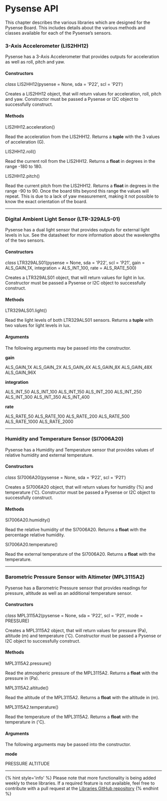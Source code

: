 # Pysense API

This chapter describes the various libraries which are designed for the Pysense Board. This includes details about the various methods and classes available for each of the Pysense’s sensors.

### 3-Axis Accelerometer (LIS2HH12)

Pysense has a 3-Axis Accelerometer that provides outputs for acceleration as well as roll, pitch and yaw.

#### Constructors

<class><i>class</i> LIS2HH12(pysense = None, sda = 'P22', scl = 'P21')</class>

Creates a LIS2HH12 object, that will return values for acceleration, roll, pitch and yaw. Constructor must be passed a Pysense or I2C object to successfully construct.

#### Methods
<function>LIS2HH12.acceleration()</function>

Read the acceleration from the LIS2HH12. Returns a **tuple** with the 3 values of acceleration (G).

<function>LIS2HH12.roll()</function>

Read the current roll from the LIS2HH12. Returns a **float** in degrees in the range -180 to 180.

<function>LIS2HH12.pitch()</function>

Read the current pitch from the LIS2HH12. Returns a **float** in degrees in the range -90 to 90. Once the board tilts beyond this range the values will repeat. This is due to a lack of yaw measurement, making it not possible to know the exact orientation of the board.

***

### Digital Ambient Light Sensor (LTR-329ALS-01)

Pysense has a dual light sensor that provides outputs for external light levels in lux. See the datasheet for more information about the wavelengths of the two sensors.

#### Constructors

<class><i>class</i> LTR329ALS01(pysense = None, sda = 'P22', scl = 'P21', gain = ALS_GAIN_1X, integration = ALS_INT_100, rate = ALS_RATE_500)</class>

Creates a LTR329ALS01 object, that will return values for light in lux. Constructor must be passed a Pysense or I2C object to successfully construct.

#### Methods

<function>LTR329ALS01.light()</function>

Read the light levels of both LTR329ALS01 sensors. Returns a **tuple** with two values for light levels in lux.

#### Arguments

The following arguments may be passed into the constructor.

**gain**

<argument>ALS_GAIN_1X</argument> <argument>ALS_GAIN_2X</argument> <argument>ALS_GAIN_4X</argument> <argument>ALS_GAIN_8X</argument> <argument>ALS_GAIN_48X</argument> <argument>ALS_GAIN_96X</argument>

**integration**

<argument>ALS_INT_50</argument> <argument>ALS_INT_100</argument> <argument>ALS_INT_150</argument> <argument>ALS_INT_200</argument> <argument>ALS_INT_250</argument> <argument>ALS_INT_300</argument> <argument>ALS_INT_350</argument> <argument>ALS_INT_400</argument>

**rate**

<argument>ALS_RATE_50</argument> <argument>ALS_RATE_100</argument> <argument>ALS_RATE_200</argument> <argument>ALS_RATE_500</argument> <argument>ALS_RATE_1000</argument> <argument>ALS_RATE_2000</argument>

***

### Humidity and Temperature Sensor (SI7006A20)

Pysense has a Humidity and Temperature sensor that provides values of relative humidity and external temperature.

#### Constructors

<class><i>class</i> SI7006A20(pysense = None, sda = 'P22', scl = 'P21')</class>

Creates a SI7006A20 object, that will return values for humidity (%) and temperature ('C). Constructor must be passed a Pysense or I2C object to successfully construct.

#### Methods
<function>SI7006A20.humidity()</function>

Read the relative humidity of the SI7006A20. Returns a **float** with the percentage relative humidity.

<function>SI7006A20.temperature()</function>

Read the external temperature of the SI7006A20. Returns a **float** with the temperature.

***

### Barometric Pressure Sensor with Altimeter (MPL3115A2)

Pysense has a Barometric Pressure sensor that provides readings for pressure, altitude as well as an additional temperature sensor.

#### Constructors

<class><i>class</i> MPL3115A2(pysense = None, sda = 'P22', scl = 'P21', mode = PRESSURE)</class>

Creates a MPL3115A2 object, that will return values for pressure (Pa), altitude (m) and temperature ('C). Constructor must be passed a Pysense or I2C object to successfully construct.

#### Methods
<function>MPL3115A2.pressure()</function>

Read the atmospheric pressure of the MPL3115A2. Returns a **float** with the pressure in (Pa).

<function>MPL3115A2.altitude()</function>

Read the altitude of the MPL3115A2. Returns a **float** with the altitude in (m).

<function>MPL3115A2.temperature()</function>

Read the temperature of the MPL3115A2. Returns a **float** with the temperature in ('C).

#### Arguments

The following arguments may be passed into the constructor.

**mode**

<argument>PRESSURE</argument> <argument>ALTITUDE</argument>

***

{% hint style='info' %}
Please note that more functionality is being added weekly to these libraries. If a required feature is not available, feel free to contribute with a pull request at the [Libraries GitHub repository](https://github.com/pycom/pycom-libraries)
{% endhint %}
